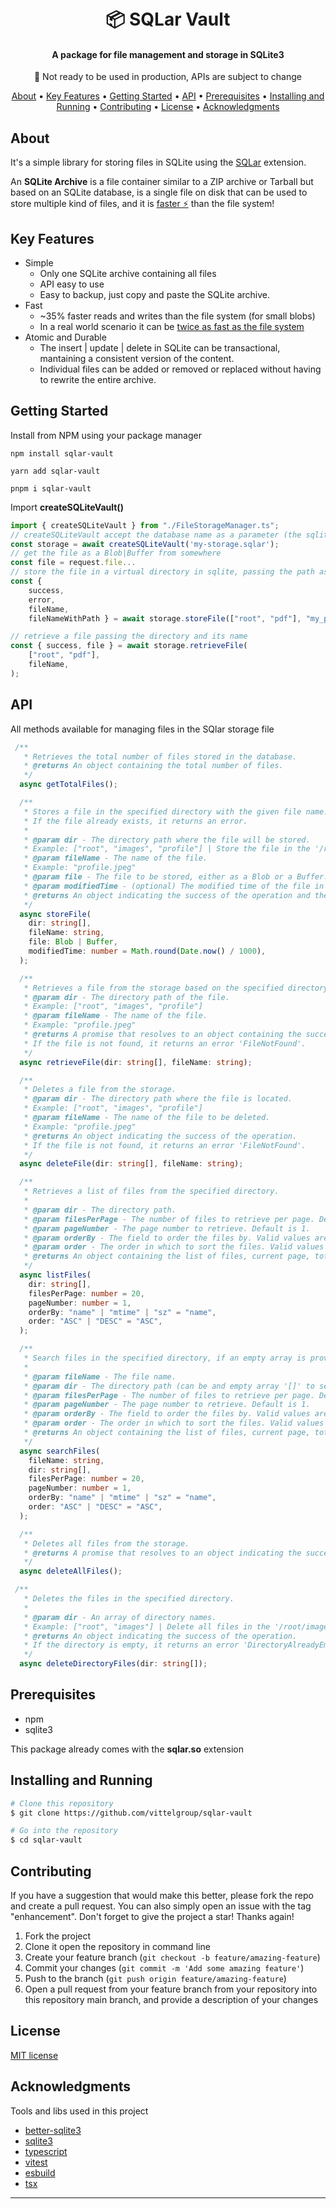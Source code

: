 <h1 align="center">
  <br>
  📦 SQLar Vault
  <br>
</h1>

<h4 align="center">A package for file management and storage in SQLite3</h4>

<p align="center">
  🚧 Not ready to be used in production, APIs are subject to change
</p>

<p align="center">
  <a href="#about">About</a> •
  <a href="#key-features">Key Features</a> •
  <a href="#getting-started">Getting Started</a> •
  <a href="#api">API</a> •
  <a href="#prerequisites">Prerequisites</a> •
  <a href="#installing-and-running">Installing and Running</a> •
  <a href="#contributing">Contributing</a> •
  <a href="#license">License</a> •
  <a href="#acknowledgments">Acknowledgments</a>
</p>

## About

It's a simple library for storing files in SQLite using the [SQLar](https://sqlite.org/sqlar.html) extension.

An <b>SQLite Archive</b> is a file container similar to a ZIP archive or Tarball but based on an SQLite database, is a single file on disk that can be used to store multiple kind of files, and it is [faster ⚡](https://www.sqlite.org/fasterthanfs.html#summary) than the file system!

## Key Features

- Simple
  - Only one SQLite archive containing all files
  - API easy to use
  - Easy to backup, just copy and paste the SQLite archive.
- Fast
  - ~35% faster reads and writes than the file system (for small blobs)
  - In a real world scenario it can be [twice as fast as the file system](https://github.com/chrisdavies/dbench)
- Atomic and Durable
  - The insert | update | delete in SQLite can be transactional, mantaining a consistent version of the content.
  - Individual files can be added or removed or replaced without having to rewrite the entire archive.

## Getting Started

Install from NPM using your package manager

```
npm install sqlar-vault
```

```
yarn add sqlar-vault
```

```
pnpm i sqlar-vault
```

Import <b>createSQLiteVault()</b>

```javascript
import { createSQLiteVault } from "./FileStorageManager.ts";
// createSQLiteVault accept the database name as a parameter (the sqlite filename)
const storage = await createSQLiteVault('my-storage.sqlar');
// get the file as a Blob|Buffer from somewhere
const file = request.file...
// store the file in a virtual directory in sqlite, passing the path as an string array
const {
    success,
    error,
    fileName,
    fileNameWithPath } = await storage.storeFile(["root", "pdf"], "my_pdf_file.pdf", file);

// retrieve a file passing the directory and its name
const { success, file } = await storage.retrieveFile(
    ["root", "pdf"],
    fileName,
);

```

## API

All methods available for managing files in the SQlar storage file

```typescript
 /**
   * Retrieves the total number of files stored in the database.
   * @returns An object containing the total number of files.
   */
  async getTotalFiles();

  /**
   * Stores a file in the specified directory with the given file name.
   * If the file already exists, it returns an error.
   *
   * @param dir - The directory path where the file will be stored.
   * Example: ["root", "images", "profile"] | Store the file in the '/root/images/profile' directory.
   * @param fileName - The name of the file.
   * Example: "profile.jpeg"
   * @param file - The file to be stored, either as a Blob or a Buffer.
   * @param modifiedTime - (optional) The modified time of the file in seconds (Default is Date.now() / 1000).
   * @returns An object indicating the success of the operation and the file details.
   */
  async storeFile(
    dir: string[],
    fileName: string,
    file: Blob | Buffer,
    modifiedTime: number = Math.round(Date.now() / 1000),
  );

  /**
   * Retrieves a file from the storage based on the specified directory and file name.
   * @param dir - The directory path of the file.
   * Example: ["root", "images", "profile"]
   * @param fileName - The name of the file.
   * Example: "profile.jpeg"
   * @returns A promise that resolves to an object containing the success status and the retrieved file, if successful.
   * If the file is not found, it returns an error 'FileNotFound'.
   */
  async retrieveFile(dir: string[], fileName: string);

  /**
   * Deletes a file from the storage.
   * @param dir - The directory path where the file is located.
   * Example: ["root", "images", "profile"]
   * @param fileName - The name of the file to be deleted.
   * Example: "profile.jpeg"
   * @returns An object indicating the success of the operation.
   * If the file is not found, it returns an error 'FileNotFound'.
   */
  async deleteFile(dir: string[], fileName: string);

  /**
   * Retrieves a list of files from the specified directory.
   *
   * @param dir - The directory path.
   * @param filesPerPage - The number of files to retrieve per page. Default is 20.
   * @param pageNumber - The page number to retrieve. Default is 1.
   * @param orderBy - The field to order the files by. Valid values are "name", "mtime", or "sz". Default is "name".
   * @param order - The order in which to sort the files. Valid values are "ASC" or "DESC". Default is "ASC".
   * @returns An object containing the list of files, current page, total files and a success flag.
   */
  async listFiles(
    dir: string[],
    filesPerPage: number = 20,
    pageNumber: number = 1,
    orderBy: "name" | "mtime" | "sz" = "name",
    order: "ASC" | "DESC" = "ASC",
  );

  /**
   * Search files in the specified directory, if an empty array is provided, it will search in all directories.
   *
   * @param fileName - The file name.
   * @param dir - The directory path (can be and empty array '[]' to search in all directories).
   * @param filesPerPage - The number of files to retrieve per page. Default is 20.
   * @param pageNumber - The page number to retrieve. Default is 1.
   * @param orderBy - The field to order the files by. Valid values are "name", "mtime", or "sz". Default is "name".
   * @param order - The order in which to sort the files. Valid values are "ASC" or "DESC". Default is "ASC".
   * @returns An object containing the list of files, current page, total files and a success flag.
   */
  async searchFiles(
    fileName: string,
    dir: string[],
    filesPerPage: number = 20,
    pageNumber: number = 1,
    orderBy: "name" | "mtime" | "sz" = "name",
    order: "ASC" | "DESC" = "ASC",
  );

  /**
   * Deletes all files from the storage.
   * @returns A promise that resolves to an object indicating the success of the operation.
   */
  async deleteAllFiles();

 /**
   * Deletes the files in the specified directory.
   *
   * @param dir - An array of directory names.
   * Example: ["root", "images"] | Delete all files in the '/root/images' directory.
   * @returns An object indicating the success of the operation.
   * If the directory is empty, it returns an error 'DirectoryAlreadyEmpty'.
   */
  async deleteDirectoryFiles(dir: string[]);
```

## Prerequisites

- npm
- sqlite3

This package already comes with the <b>sqlar.so</b> extension

## Installing and Running

```bash
# Clone this repository
$ git clone https://github.com/vittelgroup/sqlar-vault

# Go into the repository
$ cd sqlar-vault
```

## Contributing

If you have a suggestion that would make this better, please fork the repo and create a pull request. You can also simply open an issue with the tag "enhancement".
Don't forget to give the project a star! Thanks again!

1. Fork the project
2. Clone it open the repository in command line
3. Create your feature branch (`git checkout -b feature/amazing-feature`)
4. Commit your changes (`git commit -m 'Add some amazing feature'`)
5. Push to the branch (`git push origin feature/amazing-feature`)
6. Open a pull request from your feature branch from your repository into this repository main branch, and provide a description of your changes

## License

[MIT license](license.txt)

## Acknowledgments

Tools and libs used in this project

- [better-sqlite3](https://github.com/WiseLibs/better-sqlite3/)
- [sqlite3](https://sqlite.org/sqlar.html)
- [typescript](https://www.typescriptlang.org)
- [vitest](https://vitest.dev)
- [esbuild](https://esbuild.github.io)
- [tsx](https://github.com/privatenumber/tsx)

---
